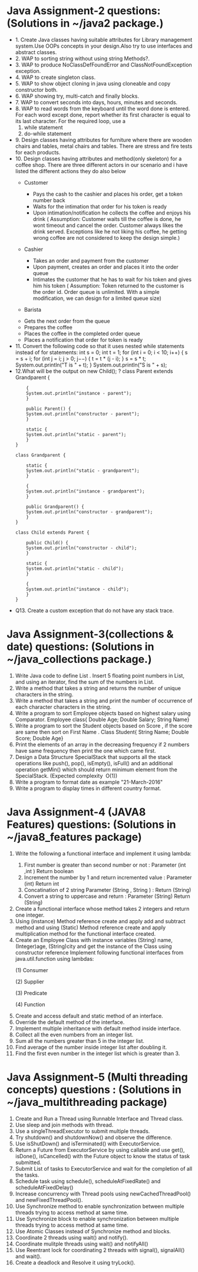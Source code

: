
# Java Assignment-2 questions: (Solutions in ~/java2 package.)
<ul>
<li>1. Create Java classes having suitable attributes for Library management system.Use OOPs concepts in your design.Also try to use interfaces and abstract classes.</li>
<li>2. WAP to sorting string without using string Methods?.</li>
<li>3. WAP to produce NoClassDefFoundError and ClassNotFoundException exception.</li>
<li>4. WAP to create singleton class.</li>
<li>5. WAP to show object cloning in java using cloneable and copy constructor both.</li>
<li>6. WAP showing try, multi-catch and finally blocks.</li>
<li>7. WAP to convert seconds into days, hours, minutes and seconds.</li>
<li>8. WAP to read words from the keyboard until the word done is entered. For each word except done, report whether its first character is equal   to  its last character. For the required loop, use a 
<ol><li>while statement </li>
<li>do-while statement</li>
</ol>
<li>9.  Design classes having attributes for furniture where there are wooden chairs and tables, metal chairs and tables. There are stress and fire tests for each products.
</li>
<li>10. Design classes having attributes and method(only skeleton) for a coffee shop. There are three different actors in our scenario and i have listed the different actions they do also below

* Customer
  - Pays the cash to the cashier and places his order, get a token number back
  - Waits for the intimation that order for his token is ready
  - Upon intimation/notification he collects the coffee and enjoys his drink
  ( Assumption:  Customer waits till the coffee is done, he wont timeout and cancel the order. Customer always likes the drink served. Exceptions like he not liking his coffee, he getting wrong coffee are not considered to keep the design simple.)

* Cashier
  - Takes an order and payment from the customer
  - Upon payment, creates an order and places it into the order queue
  - Intimates the customer that he has to wait for his token and gives him his token
  ( Assumption: Token returned to the customer is the order id. Order queue is unlimited. With a simple modification, we can design for a limited queue size)

* Barista
 - Gets the next order from the queue
 - Prepares the coffee
 - Places the coffee in the completed order queue
 - Places a notification that order for token is ready
</li>
<li>11. Convert the following code so that it uses nested while statements instead of for statements: 
    int s = 0; 
    int t = 1; 
    for (int i = 0; i < 10; i++) 
    { 
    s = s + i; 
    for (int j = i; j > 0; j−−) 
    { 
    t = t * (j - i); 
    } 
    s = s * t; 
    System.out.println("T is " + t); 
    } 
    System.out.println("S is " + s);
</li>
<li>
12.What will be the  output on new Child(); ? 
    class Parent extends Grandparent {
       
        {
        System.out.println("instance - parent");
        }

        public Parent() {
        System.out.println("constructor - parent");
        }

        static {
        System.out.println("static - parent");
        }
    }

    class Grandparent {
      
        static {
        System.out.println("static - grandparent");
        }

        {
        System.out.println("instance - grandparent");
        }

        public Grandparent() {
        System.out.println("constructor - grandparent");
        }
    }

    class Child extends Parent {

        public Child() {
        System.out.println("constructor - child");
        }

        static {
        System.out.println("static - child");
        }

        {
        System.out.println("instance - child");
        }
    }
</li>
<li>
Q13. Create a custom exception that do not have any stack trace.</li>
</ul>

# Java Assignment-3(collections & date) questions: (Solutions in ~/java_collections package.)
<ol>
<li>Write Java code to define List . Insert 5 floating point numbers in List, and using an iterator, find the sum of the numbers in List.</li>
<li>Write a method that takes a string and returns the number of unique characters in the string.</li>
<li>Write a method that takes a string and print the number of occurrence of each character characters in the string.</li>
<li>Write a program to sort Employee objects based on highest salary using Comparator. Employee class{ Double Age; Double Salary; String Name} </li>
<li>Write a program to sort the Student objects based on Score , if the score are same then sort on First Name . Class Student{ String Name; Double Score; Double Age} </li>
<li>Print the elements of an array in the decreasing frequency if 2 numbers have same frequency then print the one which came first.</li>
<li>Design a Data Structure SpecialStack that supports all the stack operations like push(), pop(), isEmpty(), isFull() and an additional operation getMin() which should return minimum element from the SpecialStack. (Expected complexity ­ O(1))</li>
<li>Write a program to format date as example "21-March-2016"</li>
<li>Write a program to display times in different country format.</li>
</ol>

# Java Assignment-4 (JAVA8 Features) questions: (Solutions in ~/java8_features package)
<ol>
  <li> Write the following a functional interface and implement it using lambda: </li>
<ol><li>First number is greater than second number or not : Parameter (int ,int ) Return boolean</li>
    <li>Increment the number by 1 and return incremented value : Parameter (int) Return int</li>
   <li>Concatination of 2 string Parameter (String , String ) : Return (String)</li>
  <li>Convert a string to uppercase and return : Parameter (String) Return (String)</li></ol>
  <li>Create a functional interface whose method takes 2 integers and return one integer.</li>

<li>Using (instance) Method reference create and apply add and subtract method and using (Static) Method reference create and apply multiplication method for the functional interface created.</li>

<li>Create an Employee Class with instance variables (String) name, (Integer)age, (String)city and get the instance of the Class using constructor reference  
Implement following functional interfaces from java.util.function using lambdas:</li>

(1) Consumer

(2) Supplier

(3) Predicate

(4) Function

<li>Create and access default and static method of an interface.</li>

 <li>Override the default method of the interface.</li>

<li> Implement multiple inheritance with default method inside  interface.</li>

<li>Collect all the even numbers from an integer list.</li>

<li>Sum all the numbers greater than 5 in the integer list.</li>

<li>Find average of the number inside integer list after doubling it.</li>

<li>Find the first even number in the integer list which is greater than 3.</li>
</ol>

# Java Assignment-5 (Multi threading concepts) questions : (Solutions in ~/java_multithreading package)
<ol>
  <li> Create and Run a Thread using Runnable Interface and Thread class.</li>
  <li>Use sleep and join methods with thread.</li>
  <li>Use a singleThreadExecutor to submit multiple threads.</li>
  <li>Try shutdown() and shutdownNow() and observe the difference.</li>
  <li>Use isShutDown() and isTerminated() with ExecutorService.</li>
<li>Return a Future from ExecutorService by using callable and use get(), isDone(), isCancelled() with the Future object to know the status of task submitted.</li>
  <li>Submit List of tasks to ExecutorService and wait for the completion of all the tasks.</li>
  <li>Schedule task using schedule(), scheduleAtFixedRate() and scheduleAtFixedDelay()</li>
<li>Increase concurrency with Thread pools using newCachedThreadPool() and newFixedThreadPool().</li>
<li>Use Synchronize method to enable synchronization between multiple threads trying to access method at same time.</li>
<li>Use Synchronize block to enable synchronization between multiple threads trying to access method at same time.</li>
  <li>Use Atomic Classes instead of Synchronize method and blocks.</li>
  <li>Coordinate 2 threads using wait() and notify().</li>
  <li>Coordinate mulitple threads using wait() and notifyAll()</li>
  <li>Use Reentrant lock for coordinating 2 threads with signal(), signalAll() and wait().</li>
  <li>Create a deadlock and Resolve it using tryLock().</li>
  </ol>
